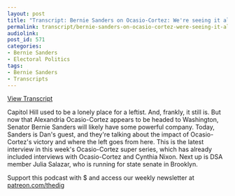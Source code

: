 ```yaml
---
layout: post
title: "Transcript: Bernie Sanders on Ocasio-Cortez: We're seeing it all over this country"
permalink: transcript/bernie-sanders-on-ocasio-cortez-were-seeing-it-all-over-this-country/
audiolink:
post_id: 571
categories: 
- Bernie Sanders
- Electoral Politics
tags: 
- Bernie Sanders
- Transcripts
---
```


[View Transcript](https://www.jacobinmag.com/2018/07/bernie-sanders-interview-alexandria-ocasio-cortez)


Capitol Hill used to be a lonely place for a leftist. And, frankly, it still is. But now that Alexandria Ocasio-Cortez appears to be headed to Washington, Senator Bernie Sanders will likely have some powerful company. Today, Sanders is Dan's guest, and they're talking about the impact of Ocasio-Cortez's victory and where the left goes from here. This is the latest interview in this week's Ocasio-Cortez super series, which has already included interviews with Ocasio-Cortez and Cynthia Nixon. Next up is DSA member Julia Salazar, who is running for state senate in Brooklyn.

Support this podcast with $ and access our weekly newsletter at [patreon.com/thedig](patreon.com/thedig)